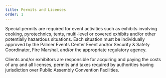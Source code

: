 ```yaml
---
title: Permits and Licenses
order: 1
---
```


Special permits are required for event activities such as exhibits involving cooking, pyrotechnics, tents, multi-level or covered exhibits and/or other potentially hazardous situations. Each situation must be individually approved by the Palmer Events Center Event and/or Security & Safety Coordinator, Fire Marshal, and/or the appropriate regulatory agency.

Clients and/or exhibitors are responsible for acquiring and paying the costs of any and all licenses, permits and taxes required by authorities having jurisdiction over Public Assembly Convention Facilities.
